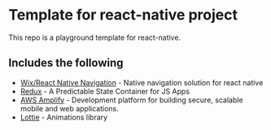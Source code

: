 # Template for react-native project

This repo is a playground template for react-native.

## Includes the following

* [Wix/React Native Navigation](https://github.com/wix/react-native-navigation) - Native navigation solution for react native
* [Redux](https://redux.js.org/) - A Predictable State Container for JS Apps
* [AWS Amplify](https://aws.amazon.com/amplify/) - Development platform for building secure, scalable mobile and web applications.
* [Lottie](https://airbnb.design/lottie/) - Animations library

